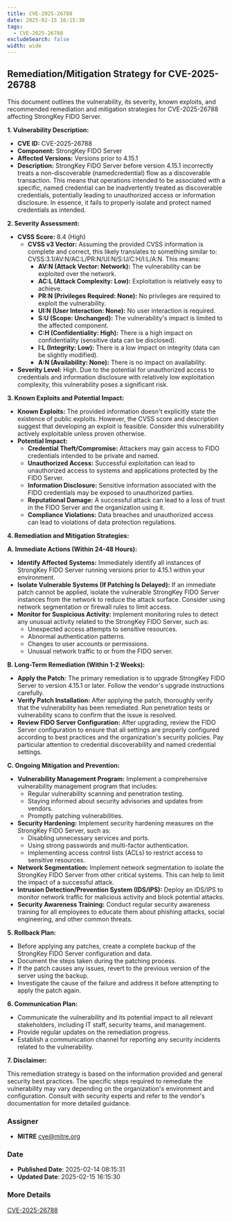```yaml
---
title: CVE-2025-26788
date: 2025-02-15 16:15:30
tags:
  - CVE-2025-26788
excludeSearch: false
width: wide
---
```


## Remediation/Mitigation Strategy for CVE-2025-26788

This document outlines the vulnerability, its severity, known exploits, and recommended remediation and mitigation strategies for CVE-2025-26788 affecting StrongKey FIDO Server.

**1. Vulnerability Description:**

*   **CVE ID:** CVE-2025-26788
*   **Component:** StrongKey FIDO Server
*   **Affected Versions:** Versions prior to 4.15.1
*   **Description:** StrongKey FIDO Server before version 4.15.1 incorrectly treats a non-discoverable (namedcredential) flow as a discoverable transaction. This means that operations intended to be associated with a specific, named credential can be inadvertently treated as discoverable credentials, potentially leading to unauthorized access or information disclosure.  In essence, it fails to properly isolate and protect named credentials as intended.

**2. Severity Assessment:**

*   **CVSS Score:** 8.4 (High)
    *   **CVSS v3 Vector:**  Assuming the provided CVSS information is complete and correct, this likely translates to something similar to:  CVSS:3.1/AV:N/AC:L/PR:N/UI:N/S:U/C:H/I:L/A:N. This means:
        *   **AV:N (Attack Vector: Network):**  The vulnerability can be exploited over the network.
        *   **AC:L (Attack Complexity: Low):** Exploitation is relatively easy to achieve.
        *   **PR:N (Privileges Required: None):**  No privileges are required to exploit the vulnerability.
        *   **UI:N (User Interaction: None):**  No user interaction is required.
        *   **S:U (Scope: Unchanged):**  The vulnerability's impact is limited to the affected component.
        *   **C:H (Confidentiality: High):**  There is a high impact on confidentiality (sensitive data can be disclosed).
        *   **I:L (Integrity: Low):**  There is a low impact on integrity (data can be slightly modified).
        *   **A:N (Availability: None):**  There is no impact on availability.
*   **Severity Level:** High. Due to the potential for unauthorized access to credentials and information disclosure with relatively low exploitation complexity, this vulnerability poses a significant risk.

**3. Known Exploits and Potential Impact:**

*   **Known Exploits:** The provided information doesn't explicitly state the existence of public exploits. However, the CVSS score and description suggest that developing an exploit is feasible. Consider this vulnerability actively exploitable unless proven otherwise.
*   **Potential Impact:**
    *   **Credential Theft/Compromise:** Attackers may gain access to FIDO credentials intended to be private and named.
    *   **Unauthorized Access:** Successful exploitation can lead to unauthorized access to systems and applications protected by the FIDO Server.
    *   **Information Disclosure:** Sensitive information associated with the FIDO credentials may be exposed to unauthorized parties.
    *   **Reputational Damage:** A successful attack can lead to a loss of trust in the FIDO Server and the organization using it.
    *   **Compliance Violations:** Data breaches and unauthorized access can lead to violations of data protection regulations.

**4. Remediation and Mitigation Strategies:**

**A. Immediate Actions (Within 24-48 Hours):**

*   **Identify Affected Systems:**  Immediately identify all instances of StrongKey FIDO Server running versions prior to 4.15.1 within your environment.
*   **Isolate Vulnerable Systems (If Patching Is Delayed):** If an immediate patch cannot be applied, isolate the vulnerable StrongKey FIDO Server instances from the network to reduce the attack surface.  Consider using network segmentation or firewall rules to limit access.
*   **Monitor for Suspicious Activity:** Implement monitoring rules to detect any unusual activity related to the StrongKey FIDO Server, such as:
    *   Unexpected access attempts to sensitive resources.
    *   Abnormal authentication patterns.
    *   Changes to user accounts or permissions.
    *   Unusual network traffic to or from the FIDO server.

**B. Long-Term Remediation (Within 1-2 Weeks):**

*   **Apply the Patch:** The primary remediation is to upgrade StrongKey FIDO Server to version 4.15.1 or later.  Follow the vendor's upgrade instructions carefully.
*   **Verify Patch Installation:** After applying the patch, thoroughly verify that the vulnerability has been remediated.  Run penetration tests or vulnerability scans to confirm that the issue is resolved.
*   **Review FIDO Server Configuration:**  After upgrading, review the FIDO Server configuration to ensure that all settings are properly configured according to best practices and the organization's security policies.  Pay particular attention to credential discoverability and named credential settings.

**C. Ongoing Mitigation and Prevention:**

*   **Vulnerability Management Program:** Implement a comprehensive vulnerability management program that includes:
    *   Regular vulnerability scanning and penetration testing.
    *   Staying informed about security advisories and updates from vendors.
    *   Promptly patching vulnerabilities.
*   **Security Hardening:**  Implement security hardening measures on the StrongKey FIDO Server, such as:
    *   Disabling unnecessary services and ports.
    *   Using strong passwords and multi-factor authentication.
    *   Implementing access control lists (ACLs) to restrict access to sensitive resources.
*   **Network Segmentation:** Implement network segmentation to isolate the StrongKey FIDO Server from other critical systems.  This can help to limit the impact of a successful attack.
*   **Intrusion Detection/Prevention System (IDS/IPS):** Deploy an IDS/IPS to monitor network traffic for malicious activity and block potential attacks.
*   **Security Awareness Training:** Conduct regular security awareness training for all employees to educate them about phishing attacks, social engineering, and other common threats.

**5.  Rollback Plan:**

*   Before applying any patches, create a complete backup of the StrongKey FIDO Server configuration and data.
*   Document the steps taken during the patching process.
*   If the patch causes any issues, revert to the previous version of the server using the backup.
*   Investigate the cause of the failure and address it before attempting to apply the patch again.

**6. Communication Plan:**

*   Communicate the vulnerability and its potential impact to all relevant stakeholders, including IT staff, security teams, and management.
*   Provide regular updates on the remediation progress.
*   Establish a communication channel for reporting any security incidents related to the vulnerability.

**7.  Disclaimer:**

This remediation strategy is based on the information provided and general security best practices.  The specific steps required to remediate the vulnerability may vary depending on the organization's environment and configuration.  Consult with security experts and refer to the vendor's documentation for more detailed guidance.

### Assigner
- **MITRE** <cve@mitre.org>

### Date
- **Published Date**: 2025-02-14 08:15:31
- **Updated Date**: 2025-02-15 16:15:30

### More Details
[CVE-2025-26788](https://www.cvedetails.com/cve/CVE-2025-26788)